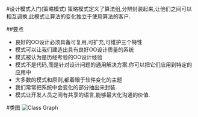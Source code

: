 #设计模式入门(策略模式)
策略模式定义了算法组,分辨封装起来,让他们之间可以相互调换,此模式让算法的变化独立于使用算法的客户.

##要点
 * 良好的OO设计必须具备可复用,可扩充,可维护三个特性
 * 模式可以让我们建造出具有良好OO设计质量的系统
 * 模式被认为是历经考验的OO设计经验
 * 模式不是代码,而是针对设计问题的通用解决方案.你可以把它们应用到特定的应用中
 * 大多数的模式和原则,都着眼于软件变化的主题
 * 我们常常把系统中会变化的部分抽出来封装.
 * 模式让开发人员之间有共享的语言,能够最大化沟通的价值.

#类图
![Class Graph](/code/src/main/java/com.siyehua/chapter1/chapter1_001.jpg)